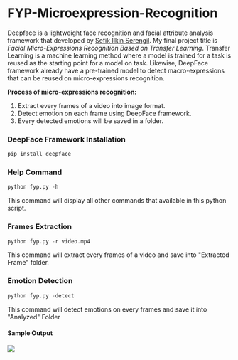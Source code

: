 # FYP-Microexpression-Recognition
Deepface is a lightweight face recognition and facial attribute analysis framework that developed by [Sefik Ilkin Serengil](http://https://github.com/serengil/deepface#face-recognition.com). My final project title is *Facial Micro-Expressions Recognition Based on Transfer Learning*. Transfer Learning is a machine learning method where a model is trained for a task is reused as the starting point for a model on task. Likewise, DeepFace framework already have a pre-trained model to detect macro-expressions that can be reused on micro-expressions recognition.

__Process of micro-expressions recognition:__
1. Extract every frames of a video into image format.
1. Detect emotion on each frame using DeepFace framework.
1. Every detected emotions will be saved in a folder.




### DeepFace Framework Installation

```python
pip install deepface
```

### Help Command
```python
python fyp.py -h
```
This command will display all other commands that available in this python script.

### Frames Extraction
```python
python fyp.py -r video.mp4
```
This command will extract every frames of a video and save into "Extracted Frame" folder. 

### Emotion Detection
```python
python fyp.py -detect
```
This command will detect emotions on every frames and save it into "Analyzed" Folder

#### Sample Output
![](https://github.com/alvinlim99/FYP-Microexpression-Recognition/blob/main/icon/help.JPG)
